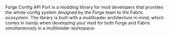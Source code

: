 Forge Config API Port is a modding library for mod developers that provides the whole config system designed by the Forge team to the Fabric ecosystem. The library is built with a multiloader architecture in mind, which comes in handy when developing your mod for both Forge and Fabric simultaneously in a multiloader workspace. 